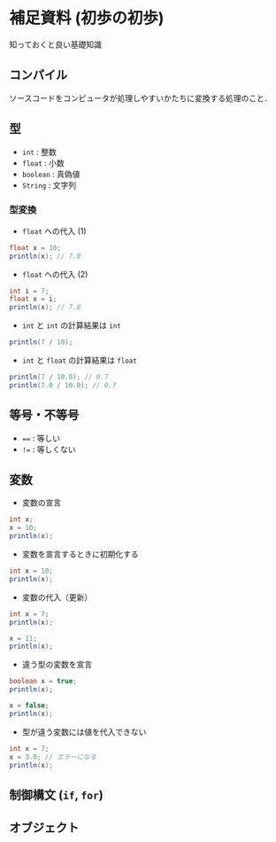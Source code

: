 # 補足資料 (初歩の初歩)

知っておくと良い基礎知識

## コンパイル

ソースコードをコンピュータが処理しやすいかたちに変換する処理のこと．

## 型

- `int` : 整数
- `float` : 小数
- `boolean` : 真偽値
- `String` : 文字列

### 型変換

- `float` への代入 (1)

```java
float x = 10;
println(x); // 7.0
```

- `float` への代入 (2)

```java
int i = 7;
float x = i;
println(x); // 7.0
```

- `int` と `int` の計算結果は `int`

```java
println(7 / 10);
```

- `int` と `float` の計算結果は `float`

```java
println(7 / 10.0); // 0.7
println(7.0 / 10.0); // 0.7
```

## 等号・不等号

- `==` : 等しい
- `!=` : 等しくない

## 変数

- 変数の宣言

```java
int x;
x = 10;
println(x);
```

- 変数を宣言するときに初期化する

```java
int x = 10;
println(x);
```

- 変数の代入（更新）

```java
int x = 7;
println(x);

x = 11;
println(x);
```

- 違う型の変数を宣言

```java
boolean x = true;
println(x);

x = false;
println(x);
```

- 型が違う変数には値を代入できない

```java
int x = 7;
x = 3.0; // エラーになる
println(x);
```

## 制御構文 (`if`, `for`)

## オブジェクト
